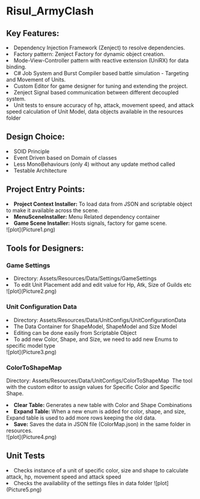 # Risul_ArmyClash

## Key Features:<br>
<ls>
<li> Dependency Injection Framework (Zenject) to resolve dependencies.<br>
<li> Factory pattern: Zenject Factory for dynamic object creation. <br>
<li> Mode-View-Controller pattern with reactive extension (UniRX) for data binding.  <br>
<li> C# Job System and Burst Compiler based battle simulation - Targeting and Movement of Units. <br>
<li> Custom Editor for game designer for tuning and extending the project. <br>
<li> Zenject Signal based communication between different decoupled system. <br>
<li> Unit tests to ensure accuracy of hp, attack, movement speed, and attack speed calculation of Unit Model, data objects available in the resources folder <br>
</ls>

## Design Choice:

<li> SOID Principle
<li> Event Driven based on Domain of classes
<li> Less MonoBehaviours (only 4) without any update method called
<li> Testable Architecture

## Project Entry Points:

<li> <b>Project Context Installer:</b> To load data from JSON and scriptable object to make it available across the scene.
<li> <b>MenuSceneInstaller:</b> Menu Related dependency container
<li> <b>Game Scene Installer:</b> Hosts signals, factory for game scene.
<br>
![plot](Picture1.png)

## Tools for Designers:
### Game Settings

<li> Directory: Assets/Resources/Data/Settings/GameSettings
<li> To edit Unit Placement add and edit value for Hp, Atk, Size of Guilds etc
<br>
![plot](Picture2.png)
  
### Unit Configuration Data
<li> Directory: Assets/Resources/Data/UnitConfigs/UnitConfigurationData
<li> The Data Container for ShapeModel, ShapeModel and Size Model
<li> Editing can be done easily from Scriptable Object
<li> To add new Color, Shape, and Size, we need to add new Enums to specific model type
<br>
![plot](Picture3.png)
  
### ColorToShapeMap
Directory: Assets/Resources/Data/UnitConfigs/ColorToShapeMap 
The tool with the custom editor to assign values for Specific Color and Specific Shape.
<li> <b>Clear Table:</b> Generates a new table with Color and Shape Combinations
<li> <b>Expand Table:</b> When a new enum is added for color, shape, and size, Expand table is used to add more rows keeping the old data.
<li> <b>Save:</b> Saves the data in JSON file (ColorMap.json) in the same folder in resources. 
<br>
![plot](Picture4.png)
  
## Unit Tests

<li> Checks instance of a unit of specific color, size and shape to calculate attack, hp, movement speed and attack speed
<li> Checks the availability of the settings files in data folder
![plot](Picture5.png)



